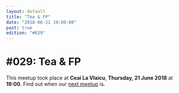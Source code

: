 ```yaml
---
layout: default
title: "Tea & FP"
date: "2018-06-21 19:00:00"
past: true
edition: "#029"
---
```


<div class="description">
  <h1><span class="edition-number">#029</span>: Tea &amp; FP</h1>
  <p>This meetup took place at <strong>Ceai La Vlaicu</strong>,
    <strong>Thursday, 21 June 2018</strong> at <strong>19:00</strong>.
    Find out when our <a href="/next">next meetup</a> is.</p>
</div>

<div class="clear-fix"></div>
